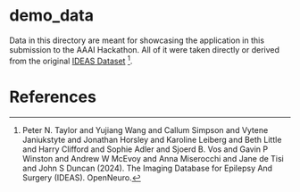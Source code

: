 # demo_data
Data in this directory are meant for showcasing the application in this submission to the AAAI Hackathon. All of it were taken directly or derived from the original [IDEAS Dataset](https://doi.org/10.18112/openneuro.ds005602.v1.0.0) [^1].

# References
[^1]: Peter N. Taylor and Yujiang Wang and Callum Simpson and Vytene Janiukstyte and Jonathan Horsley and Karoline Leiberg and Beth Little and Harry Clifford and Sophie Adler and Sjoerd B. Vos and Gavin P Winston and Andrew W McEvoy and Anna Miserocchi and Jane de Tisi and John S Duncan (2024). The Imaging Database for Epilepsy And Surgery (IDEAS). OpenNeuro.